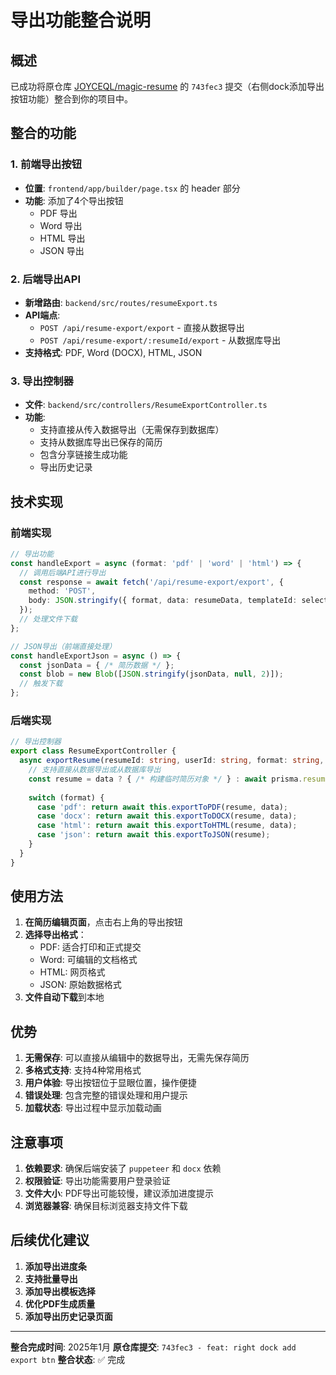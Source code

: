 # 导出功能整合说明

## 概述

已成功将原仓库 [JOYCEQL/magic-resume](https://github.com/JOYCEQL/magic-resume) 的 `743fec3` 提交（右侧dock添加导出按钮功能）整合到你的项目中。

## 整合的功能

### 1. 前端导出按钮
- **位置**: `frontend/app/builder/page.tsx` 的 header 部分
- **功能**: 添加了4个导出按钮
  - PDF 导出
  - Word 导出  
  - HTML 导出
  - JSON 导出

### 2. 后端导出API
- **新增路由**: `backend/src/routes/resumeExport.ts`
- **API端点**: 
  - `POST /api/resume-export/export` - 直接从数据导出
  - `POST /api/resume-export/:resumeId/export` - 从数据库导出
- **支持格式**: PDF, Word (DOCX), HTML, JSON

### 3. 导出控制器
- **文件**: `backend/src/controllers/ResumeExportController.ts`
- **功能**: 
  - 支持直接从传入数据导出（无需保存到数据库）
  - 支持从数据库导出已保存的简历
  - 包含分享链接生成功能
  - 导出历史记录

## 技术实现

### 前端实现
```typescript
// 导出功能
const handleExport = async (format: 'pdf' | 'word' | 'html') => {
  // 调用后端API进行导出
  const response = await fetch('/api/resume-export/export', {
    method: 'POST',
    body: JSON.stringify({ format, data: resumeData, templateId: selectedTemplate })
  });
  // 处理文件下载
};

// JSON导出（前端直接处理）
const handleExportJson = async () => {
  const jsonData = { /* 简历数据 */ };
  const blob = new Blob([JSON.stringify(jsonData, null, 2)]);
  // 触发下载
};
```

### 后端实现
```typescript
// 导出控制器
export class ResumeExportController {
  async exportResume(resumeId: string, userId: string, format: string, data?: any) {
    // 支持直接从数据导出或从数据库导出
    const resume = data ? { /* 构建临时简历对象 */ } : await prisma.resume.findFirst();
    
    switch (format) {
      case 'pdf': return await this.exportToPDF(resume, data);
      case 'docx': return await this.exportToDOCX(resume, data);
      case 'html': return await this.exportToHTML(resume, data);
      case 'json': return await this.exportToJSON(resume);
    }
  }
}
```

## 使用方法

1. **在简历编辑页面**，点击右上角的导出按钮
2. **选择导出格式**：
   - PDF: 适合打印和正式提交
   - Word: 可编辑的文档格式
   - HTML: 网页格式
   - JSON: 原始数据格式
3. **文件自动下载**到本地

## 优势

1. **无需保存**: 可以直接从编辑中的数据导出，无需先保存简历
2. **多格式支持**: 支持4种常用格式
3. **用户体验**: 导出按钮位于显眼位置，操作便捷
4. **错误处理**: 包含完整的错误处理和用户提示
5. **加载状态**: 导出过程中显示加载动画

## 注意事项

1. **依赖要求**: 确保后端安装了 `puppeteer` 和 `docx` 依赖
2. **权限验证**: 导出功能需要用户登录验证
3. **文件大小**: PDF导出可能较慢，建议添加进度提示
4. **浏览器兼容**: 确保目标浏览器支持文件下载

## 后续优化建议

1. **添加导出进度条**
2. **支持批量导出**
3. **添加导出模板选择**
4. **优化PDF生成质量**
5. **添加导出历史记录页面**

---

**整合完成时间**: 2025年1月
**原仓库提交**: `743fec3 - feat: right dock add export btn`
**整合状态**: ✅ 完成
